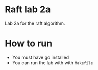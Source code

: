 # Raft lab 2a
Lab 2a for the raft algorithm.

# How to run 
+ You must have go installed
+ You can run the lab with with `Makefile`